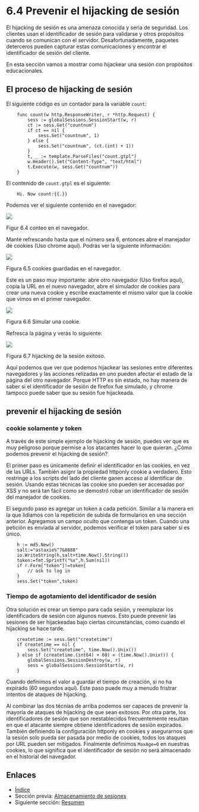 # 6.4 Prevenir el hijacking de sesión

El hijacking de sesión es una amenaza conocida y seria de seguridad. Los clientes usan el identificador de sesión para validarse y otros propósitos cuando se comunican con el servidor. Desafortunadamente, paquetes deterceros pueden capturar estas comunicaciones y encontrar el identificador de sesión del cliente.

En esta sección vamos a mostrar como hijackear una sesión con propósitos educacionales.

## El proceso de hijacking de sesión

El siguiente código es un contador para la variable `count`:

```
	func count(w http.ResponseWriter, r *http.Request) {
	    sess := globalSessions.SessionStart(w, r)
	    ct := sess.Get("countnum")
	    if ct == nil {
	        sess.Set("countnum", 1)
	    } else {
	        sess.Set("countnum", (ct.(int) + 1))
	    }
	    t, _ := template.ParseFiles("count.gtpl")
	    w.Header().Set("Content-Type", "text/html")
	    t.Execute(w, sess.Get("countnum"))
	}
```

El contenido de `count.gtpl` es el siguiente:

```
	Hi. Now count:{{.}}
```

Podemos ver el siguiente contenido en el navegador:

![](images/6.4.hijack.png)

Figur 6.4 conteo en el navegador.

Manté refrescando hasta que el número sea 6, entonces abre el manejador de cookies (Uso chrome aquí). Podrás ver la siguiente información:

![](images/6.4.cookie.png)

Figura 6.5 cookies guardadas en el navegador.

Este es un paso muy importante: abre otro navegador (Uso firefox aquí), copia la URL en el nuevo navegador, abre el simulador de cookies para crear una nueva cookie y escribe exactamente el mismo valor que la cookie que vimos en el primer navegador.

![](images/6.4.setcookie.png)

Figura 6.6 Simular una cookie.

Refresca la página y verás lo siguiente:

![](images/6.4.hijacksuccess.png)

Figura 6.7 hijacking de la sesión exitoso.

Aquí podemos que ver que podemos hijackear las sesiones entre diferentes navegadores y las acciones relizadas en uno pueden afectar el estado de la página del otro navegador. Porque HTTP es sin estado, no hay manera de saber si el identificador de sesión de firefox fue simulado, y chrome tampoco puede saber que su sesión fue hijackeada.

## prevenir el hijacking de sesión

### cookie solamente y token

A través de este simple ejemplo de hijacking de sesión, puedes ver que es muy peligroso porque permise a los atacantes hacer lo que quieran. ¿Cómo podemos prevenir el hijacking de sesión?

El primer paso es únicamente definir el identificador en las cookies, en vez de las URLs. También asignr la propiedad httponly cookie a verdadero. Esto restringe a los scripts del lado del cliente ganen acceso al identificar de sesión. Usando estas técnicas las cookie sno pueden ser accesadas por XSS y no será tan fácil como se demostró robar un identificador de sesión del manejador de cookies.

El segundo paso es agregar un token a cada petición. Similar a la manera en la que lidiamos con la repetición de subida de formularios en una sección anterior. Agregamos un campo oculto que contenga un token. Cuando una petición es enviada al servidor, podemos verificar el token para saber si es único.

```
	h := md5.New()
	salt:="astaxie%^7&8888"
	io.WriteString(h,salt+time.Now().String())
	token:=fmt.Sprintf("%x",h.Sum(nil))
	if r.Form["token"]!=token{
	    // ask to log in
	}
	sess.Set("token",token)
```

### Tiempo de agotamiento del identificador de sesión

Otra solución es crear un tiempo para cada sesión, y reemplazar los identificadors de sesión con algunos nuevos. Esto puede prevenir las sesiones de ser hijackeadas bajo ciertas circunstancias, como cuando el hijacking se hace tarde.

```
	createtime := sess.Get("createtime")
	if createtime == nil {
	    sess.Set("createtime", time.Now().Unix())
	} else if (createtime.(int64) + 60) < (time.Now().Unix()) {
	    globalSessions.SessionDestroy(w, r)
	    sess = globalSessions.SessionStart(w, r)
	}
```

Cuando definimos el valor a guardar el tiempo de creación, si no ha expirado (60 segundos aquí). Este paso puede muy a menudo fristrar intentos de ataques de hijacking.

Al combinar las dos técnias de arriba podemos ser capaces de prevenir la mayoría de ataques de hijacking de que sean exitosos. Por otra parte, los identificadores de sesión que son reestablecidos frecuentemente resultan en que el atacante siempre obtiene identificadores de sesión expirados. También definiendo la configuración httponly en cookies y asegurarnos que la sesión solo pueda ser pasada por medio de cookies, todos los ataques por URL pueden ser mitigados. Finalmente definimos `MaxAge=0` en nuestras cookies, lo que significa que el identificador de sesión no será almacenado en el historial del navegador.

## Enlaces

* [Índice](preface.md)
* Sección previa: [Almacenamiento de sesiones](06.3.md)
* Siguiente sección: [Resumen](06.5.md)
